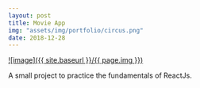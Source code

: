 ```yaml
---
layout: post
title: Movie App
img: "assets/img/portfolio/circus.png"
date: 2018-12-28
---
```


[![image]({{ site.baseurl }}/{{ page.img }})](http://damacho.github.io/reactjs_fundamentals)

A small project to practice the fundamentals of <a>ReactJs</a>.
<!-- change img and add more description -->

